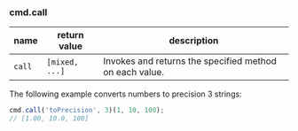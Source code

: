 ### cmd.call

| name          | return value    | description   |
|---------------|-----------------|---------------|
| `call`        | `[mixed, ...]`  | Invokes and returns the specified method on each value. |

The following example converts numbers to precision 3 strings:

```js
cmd.call('toPrecision', 3)(1, 10, 100);
// [1.00, 10.0, 100]
```
